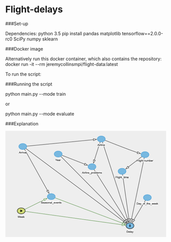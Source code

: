 # Flight-delays
###Set-up


Dependencies:
python 3.5
pip install pandas matplotlib tensorflow==2.0.0-rc0 SciPy numpy sklearn

###Docker image


Alternatively run this docker container, which also contains the repository:
docker run -it --rm jeremycollinsmpi/flight-data:latest

To run the script:

###Running the script



python main.py --mode train

or 

python main.py --mode evaluate

###Explanation


![alt text](https://github.com/JeremyCollinsMPI/Flight-delays/blob/master/dag1.png)
